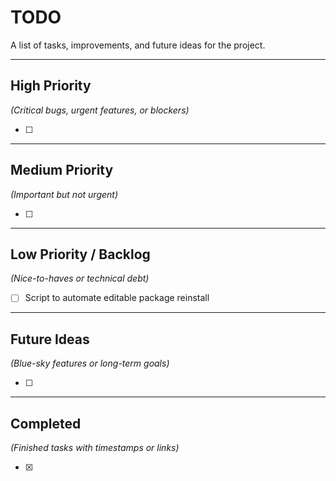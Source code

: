 # TODO

A list of tasks, improvements, and future ideas for the project.

---

## High Priority

_(Critical bugs, urgent features, or blockers)_

- [ ]

---

## Medium Priority

_(Important but not urgent)_

- [ ]

---

## Low Priority / Backlog

_(Nice-to-haves or technical debt)_

- [ ] Script to automate editable package reinstall

---

## Future Ideas

_(Blue-sky features or long-term goals)_

- [ ]

---

## Completed

_(Finished tasks with timestamps or links)_

- [x]
